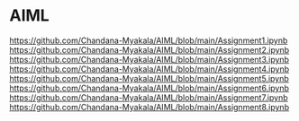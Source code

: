 # AIML
https://github.com/Chandana-Myakala/AIML/blob/main/Assignment1.ipynb <br>
https://github.com/Chandana-Myakala/AIML/blob/main/Assignment2.ipynb <br>
https://github.com/Chandana-Myakala/AIML/blob/main/Assignment3.ipynb <br>
https://github.com/Chandana-Myakala/AIML/blob/main/Assignment4.ipynb <br>
https://github.com/Chandana-Myakala/AIML/blob/main/Assignment5.ipynb <br>
https://github.com/Chandana-Myakala/AIML/blob/main/Assignment6.ipynb <br>
https://github.com/Chandana-Myakala/AIML/blob/main/Assignment7.ipynb <br>
https://github.com/Chandana-Myakala/AIML/blob/main/Assignment8.ipynb <br>
